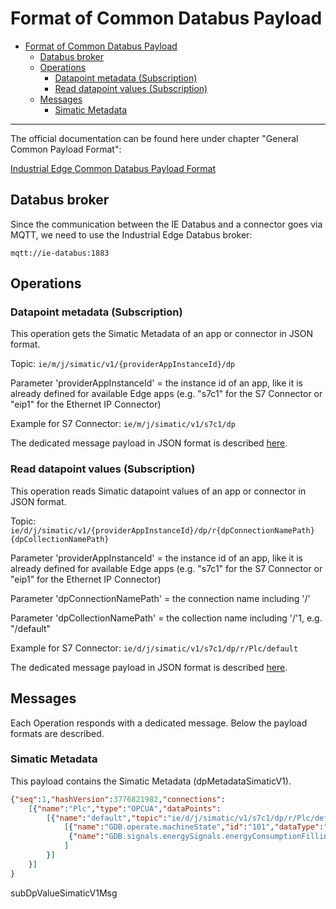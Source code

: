 # Format of Common Databus Payload

- [Format of Common Databus Payload](#format-of-common-databus-payload)
  - [Databus broker](#databus-broker)
  - [Operations](#operations)
    - [Datapoint metadata (Subscription)](datapoint-metadata-subsription)
    - [Read datapoint values (Subscription)](read-datapoint-values-subscription)
  - [Messages](#messages)
    - [Simatic Metadata](#simatic-metadata)
  
---

The official documentation can be found here under chapter "General Common Payload Format":

[Industrial Edge Common Databus Payload Format](https://industrial-edge.io/developer/systemapps/data-processing/databus/reference/index.html)

## Databus broker

Since the communication between the IE Databus and a connector goes via MQTT, we need to use the Industrial Edge Databus broker:

`mqtt://ie-databus:1883`

## Operations

### Datapoint metadata (Subscription)

This operation gets the Simatic Metadata of an app or connector in JSON format.

Topic: `ie/m/j/simatic/v1/{providerAppInstanceId}/dp`

Parameter 'providerAppInstanceId' = the instance id of an app, like it is already defined for available Edge apps (e.g. "s7c1" for the S7 Connector or "eip1" for the Ethernet IP Connector)

Example for S7 Connector: `ie/m/j/simatic/v1/s7c1/dp`

The dedicated message payload in JSON format is described [here](#simatic-metadata).

### Read datapoint values (Subscription)

This operation reads Simatic datapoint values of an app or connector in JSON format.

Topic: `ie/d/j/simatic/v1/{providerAppInstanceId}/dp/r{dpConnectionNamePath}{dpCollectionNamePath}`

Parameter 'providerAppInstanceId' = the instance id of an app, like it is already defined for available Edge apps (e.g. "s7c1" for the S7 Connector or "eip1" for the Ethernet IP Connector)

Parameter 'dpConnectionNamePath' = the connection name including '/'

Parameter 'dpCollectionNamePath' = the collection name including '/'1, e.g. "/default"

Example for S7 Connector: `ie/d/j/simatic/v1/s7c1/dp/r/Plc/default`

The dedicated message payload in JSON format is described [here](#simatic-metadata).

## Messages

Each Operation responds with a dedicated message. Below the payload formats are described.

### Simatic Metadata

This payload contains the Simatic Metadata (dpMetadataSimaticV1).

```json
{"seq":1,"hashVersion":3776821982,"connections":
    [{"name":"Plc","type":"OPCUA","dataPoints":
        [{"name":"default","topic":"ie/d/j/simatic/v1/s7c1/dp/r/Plc/default","publishType":"bulk","dataPointDefinitions":
            [{"name":"GDB.operate.machineState","id":"101","dataType":"Int","accessMode":"r","acquisitionCycleInMs":100,"acquisitionMode":"CyclicOnChange"},
             {"name":"GDB.signals.energySignals.energyConsumptionFillingTank","id":"102","dataType":"Real","accessMode":"r","acquisitionCycleInMs":100,"acquisitionMode":"CyclicOnChange"}
            ]
        }]
    }]
}

```

subDpValueSimaticV1Msg

